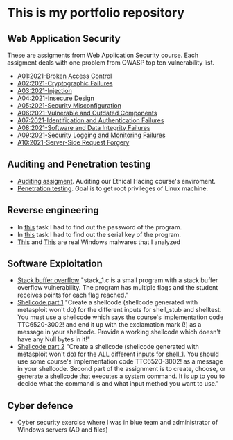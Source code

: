 # This is my portfolio repository

## Web Application Security
These are assigments from Web Application Security course. Each assigment deals with one problem from OWASP top ten vulnerability list.
- [A01:2021-Broken Access Control](WebAppSec/A01-2021.pdf)
- [A02:2021-Cryptographic Failures](WebAppSec/A02-2021.pdf)
- [A03:2021-Injection](WebAppSec/A03-2021.pdf)
- [A04:2021-Insecure Design](WebAppSec/A04-2021.pdf)
- [A05:2021-Security Misconfiguration](WebAppSec/A05-2021.pdf)
- [A06:2021-Vulnerable and Outdated Components](WebAppSec/A06-2021.pdf)
- [A07:2021-Identification and Authentication Failures](WebAppSec/A07-2021.pdf)
- [A08:2021-Software and Data Integrity Failures](WebAppSec/A08-2021.pdf)
- [A09:2021-Security Logging and Monitoring Failures](WebAppSec/A09-2021.pdf)
- [A10:2021-Server-Side Request Forgery](WebAppSec/A10-2021.pdf)

## Auditing and Penetration testing
- [Auditing assigment](Others/auditing.pdf). Auditing our Ethical Hacing course's enviroment.
- [Penetration testing](Others/JarmoChallenge.pdf). Goal is to get root privileges of Linux machine.

## Reverse engineering
  - In [this](Others/reverse_engineering_1.pdf) task I had to find out the password of the program.
  - In [this](Others/reverse_engineering_1.pdf) task I had to find out the serial key of the program.
  - [This](Others/reverse_engineering_win_1.pdf) and [This](Others/reverse_engineering_win_2.pdf) are real Windows malwares that I analyzed

## Software Exploitation
  - [Stack buffer overflow](Others/SoftEx_stack_buffer_overflow.pdf)  "stack_1.c is a small program with a stack buffer overflow vulnerability. The program has multiple flags and the student receives points  for each flag reached."
  - [Shellcode part 1](Others/SoftEx_shellcode_1.pdf) "Create a shellcode (shellcode generated with metasploit won't do) for the different inputs for shell_stub and shelltest. You must use a shellcode which says the course's implementation code TTC6520-3002! and end it up with the exclamation mark (!) as a message in your shellcode. Provide a working shellcode which doesn't have any Null bytes in it!"
  - [Shellcode part 2](Others/SoftEx_shellcode_2.pdf) "Create a shellcode (shellcode generated with metasploit won't do) for the ALL different inputs for shell_1. You should use some course's implementation code TTC6520-3002! as a message in your shellcode. Second part of the assignment is to create, choose, or generate a shellcode that executes a system command. It is up to you to decide what the command is and what input method you want to use."

## Cyber defence
  - Cyber security exercise where I was in blue team and administrator of Windows servers (AD and files)
